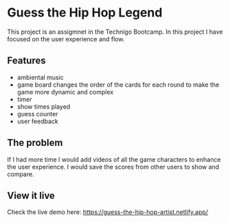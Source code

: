 # Guess the Hip Hop Legend

This project is an assigmnet in the Technigo Bootcamp. In this project I have focused on the user experience and flow. 

## Features
- ambiental music 
- game board changes the order of the cards for each round to make the game more dynamic and complex
- timer
- show times played
- guess counter
- user feedback 
  
## The problem

If I had more time I would add videos of all the game characters to enhance the user experience. I would save the scores from other users to show and compare. 

## View it live

Check the live demo here: 
https://guess-the-hip-hop-artist.netlify.app/
